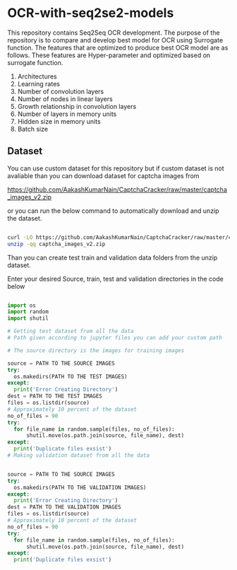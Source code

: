 # OCR-with-seq2se2-models
This repository contains Seq2Seq OCR development. The purpose of the repository is to compare and develop best model for OCR using Surrogate function. The features that are optimized to produce best OCR model are as follows. These features are Hyper-parameter and optimized based on surrogate function.

1.  Architectures 
2.  Learning rates
3.  Number of convolution layers 
4.  Number of nodes in linear layers
5.  Growth relationship in convolution layers
6.  Number of layers in memory units
7.  Hidden size in memory units
8.  Batch size

## Dataset

You can use custom dataset for this repository but if custom dataset is not avaliable than you can download dataset for captcha images from 

https://github.com/AakashKumarNain/CaptchaCracker/raw/master/captcha_images_v2.zip

or you can run the below command to automatically download and unzip the dataset. 

```bash

curl -LO https://github.com/AakashKumarNain/CaptchaCracker/raw/master/captcha_images_v2.zip
unzip -qq captcha_images_v2.zip

```

Than you can create test train and validation data folders from the unzip dataset.

Enter your desired Source, train, test and validation directories in the code below

``` python

import os
import random
import shutil

# Getting test dataset from all the data
# Path given according to jupyter files you can add your custom path

# The source directory is the images for training images 

source = PATH TO THE SOURCE IMAGES
try:
  os.makedirs(PATH TO THE TEST IMAGES)
except:
  print('Error Creating Directory')
dest = PATH TO THE TEST IMAGES
files = os.listdir(source)
# Approximately 10 percent of the dataset
no_of_files = 90
try:
  for file_name in random.sample(files, no_of_files):
      shutil.move(os.path.join(source, file_name), dest)
except:
  print('Duplicate files exsist')
# Making validation dataset from all the data


source = PATH TO THE SOURCE IMAGES
try:
  os.makedirs(PATH TO THE VALIDATION IMAGES)
except:
  print('Error Creating Directory')
dest = PATH TO THE VALIDATION IMAGES
files = os.listdir(source)
# Approximately 10 percent of the dataset
no_of_files = 90
try:
  for file_name in random.sample(files, no_of_files):
      shutil.move(os.path.join(source, file_name), dest)
except:
  print('Duplicate files exsist')


```